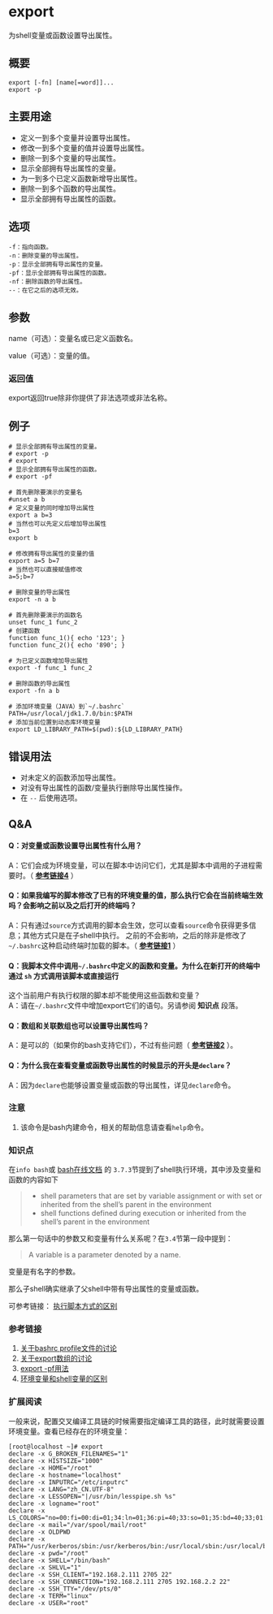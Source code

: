 export
===

为shell变量或函数设置导出属性。

## 概要

```
export [-fn] [name[=word]]...
export -p
```

## 主要用途

- 定义一到多个变量并设置导出属性。
- 修改一到多个变量的值并设置导出属性。
- 删除一到多个变量的导出属性。
- 显示全部拥有导出属性的变量。
- 为一到多个已定义函数新增导出属性。
- 删除一到多个函数的导出属性。
- 显示全部拥有导出属性的函数。

## 选项

```shell
-f：指向函数。
-n：删除变量的导出属性。
-p：显示全部拥有导出属性的变量。
-pf：显示全部拥有导出属性的函数。
-nf：删除函数的导出属性。
--：在它之后的选项无效。
```

## 参数

name（可选）：变量名或已定义函数名。

value（可选）：变量的值。

### 返回值

export返回true除非你提供了非法选项或非法名称。

## 例子

```shell
# 显示全部拥有导出属性的变量。
# export -p
# export
# 显示全部拥有导出属性的函数。
# export -pf
```

```shell
# 首先删除要演示的变量名
#unset a b
# 定义变量的同时增加导出属性
export a b=3
# 当然也可以先定义后增加导出属性
b=3
export b

# 修改拥有导出属性的变量的值
export a=5 b=7
# 当然也可以直接赋值修改
a=5;b=7

# 删除变量的导出属性
export -n a b
```


```shell
# 首先删除要演示的函数名
unset func_1 func_2
# 创建函数
function func_1(){ echo '123'; }
function func_2(){ echo '890'; }

# 为已定义函数增加导出属性
export -f func_1 func_2

# 删除函数的导出属性
export -fn a b
```

```shell
# 添加环境变量（JAVA）到`~/.bashrc`
PATH=/usr/local/jdk1.7.0/bin:$PATH
# 添加当前位置到动态库环境变量
export LD_LIBRARY_PATH=$(pwd):${LD_LIBRARY_PATH}
```

## 错误用法

- 对未定义的函数添加导出属性。
- 对没有导出属性的函数/变量执行删除导出属性操作。
- 在 `--` 后使用选项。

## Q&A

#### Q：对变量或函数设置导出属性有什么用？  

A：它们会成为环境变量，可以在脚本中访问它们，尤其是脚本中调用的子进程需要时。（ **[参考链接4][4]** ）

#### Q：如果我编写的脚本修改了已有的环境变量的值，那么执行它会在当前终端生效吗？会影响之前以及之后打开的终端吗？  

A：只有通过`source`方式调用的脚本会生效，您可以查看`source`命令获得更多信息；其他方式只是在子shell中执行。
之前的不会影响，之后的除非是修改了`~/.bashrc`这种启动终端时加载的脚本。（ **[参考链接1][1]** ）

#### Q：我脚本文件中调用`~/.bashrc`中定义的函数和变量。为什么在新打开的终端中通过 `sh` 方式调用该脚本或直接运行

这个当前用户有执行权限的脚本却不能使用这些函数和变量？  
A：请在`~/.bashrc`文件中增加export它们的语句。另请参阅 **知识点** 段落。

#### Q：数组和关联数组也可以设置导出属性吗？

A：是可以的（如果你的bash支持它们），不过有些问题（ **[参考链接2][2]** ）。

#### Q：为什么我在查看变量或函数导出属性的时候显示的开头是`declare`？  

A：因为`declare`也能够设置变量或函数的导出属性，详见`declare`命令。

### 注意

1. 该命令是bash内建命令，相关的帮助信息请查看`help`命令。

### 知识点

在`info bash`或 [bash在线文档](http://www.gnu.org/software/bash/manual/bash.html) 的
 `3.7.3`节提到了shell执行环境，其中涉及变量和函数的内容如下

> - shell parameters that are set by variable assignment or with set or inherited from the shell’s parent in the environment
> - shell functions defined during execution or inherited from the shell’s parent in the environment

那么第一句话中的参数又和变量有什么关系呢？在`3.4`节第一段中提到：

>  A variable is a parameter denoted by a name.

变量是有名字的参数。

那么子shell确实继承了父shell中带有导出属性的变量或函数。

可参考链接： [执行脚本方式的区别](https://blog.csdn.net/soaringlee_fighting/article/details/78759448)


### 参考链接

1. [关于bashrc profile文件的讨论][1]
2. [关于export数组的讨论][2]
3. [export -pf用法][3]
4. [环境变量和shell变量的区别][4]

### 扩展阅读

一般来说，配置交叉编译工具链的时候需要指定编译工具的路径，此时就需要设置环境变量。查看已经存在的环境变量：

```shell
[root@localhost ~]# export
declare -x G_BROKEN_FILENAMES="1"
declare -x HISTSIZE="1000"
declare -x HOME="/root"
declare -x hostname="localhost"
declare -x INPUTRC="/etc/inputrc"
declare -x LANG="zh_CN.UTF-8"
declare -x LESSOPEN="|/usr/bin/lesspipe.sh %s"
declare -x logname="root"
declare -x LS_COLORS="no=00:fi=00:di=01;34:ln=01;36:pi=40;33:so=01;35:bd=40;33;01:cd=40;33;01:or=01;05;37;41:mi=01;05;37;41:ex=01;32:*.cmd=01;32:*.exe=01;32:*.com=01;32:*.btm=01;32:*.bat=01;32:*.sh=01;32:*.csh=01;32:*.tar=01;31:*.tgz=01;31:*.arj=01;31:*.taz=01;31:*.lzh=01;31:*.zip=01;31:*.z=01;31:*.Z=01;31:*.gz=01;31:*.bz2=01;31:*.bz=01;31:*.tz=01;31:*.rpm=01;31:*.cpio=01;31:*.jpg=01;35:*.gif=01;35:*.bmp=01;35:*.xbm=01;35:*.xpm=01;35:*.png=01;35:*.tif=01;35:"
declare -x mail="/var/spool/mail/root"
declare -x OLDPWD
declare -x PATH="/usr/kerberos/sbin:/usr/kerberos/bin:/usr/local/sbin:/usr/local/bin:/sbin:/bin:/usr/sbin:/usr/bin:/root/bin"
declare -x pwd="/root"
declare -x SHELL="/bin/bash"
declare -x SHLVL="1"
declare -x SSH_CLIENT="192.168.2.111 2705 22"
declare -x SSH_CONNECTION="192.168.2.111 2705 192.168.2.2 22"
declare -x SSH_TTY="/dev/pts/0"
declare -x TERM="linux"
declare -x USER="root"
```

[1]: https://www.cnblogs.com/hongzg1982/articles/2101792.html
[2]: https://stackoverflow.com/questions/5564418/exporting-an-array-in-bash-script
[3]: https://unix.stackexchange.com/questions/22796/can-i-export-functions-in-bash
[4]: https://askubuntu.com/questions/26318/environment-variable-vs-shell-variable-whats-the-difference


